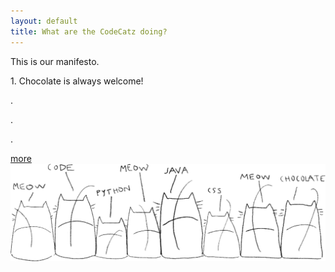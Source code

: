 ```yaml
---
layout: default
title: What are the CodeCatz doing?
---
```


<div class="cover_manifesto">
	<div class="manifesto page_dscr">This is our manifesto.
		<p>1. Chocolate is always welcome! </p>
    	<p>.</p>
    	<p>.</p>
    	<p>.</p>
    	<div class="button">
     		<a class="tabs-link" href="http://lastlemon.com/wordpress/wp-content/uploads/MA064.gif">more</a> 
		</div>
	</div>
		<img class="illustrate catz_back" src="/assets/images/illustrations/catz_back_fill.png" >
</div>


